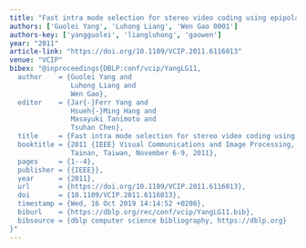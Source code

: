 ```yaml
---
title: "Fast intra mode selection for stereo video coding using epipolar constraint"
authors: ['Guolei Yang', 'Luhong Liang', 'Wen Gao 0001']
authors-key: ['yangguolei', 'liangluhong', 'gaowen']
year: "2011"
article-link: "https://doi.org/10.1109/VCIP.2011.6116013"
venue: "VCIP"
bibex: "@inproceedings{DBLP:conf/vcip/YangLG11,
  author    = {Guolei Yang and
               Luhong Liang and
               Wen Gao},
  editor    = {Jar{-}Ferr Yang and
               Hsueh{-}Ming Hang and
               Masayuki Tanimoto and
               Tsuhan Chen},
  title     = {Fast intra mode selection for stereo video coding using epipolar constraint},
  booktitle = {2011 {IEEE} Visual Communications and Image Processing, {VCIP} 2011,
               Tainan, Taiwan, November 6-9, 2011},
  pages     = {1--4},
  publisher = {{IEEE}},
  year      = {2011},
  url       = {https://doi.org/10.1109/VCIP.2011.6116013},
  doi       = {10.1109/VCIP.2011.6116013},
  timestamp = {Wed, 16 Oct 2019 14:14:52 +0200},
  biburl    = {https://dblp.org/rec/conf/vcip/YangLG11.bib},
  bibsource = {dblp computer science bibliography, https://dblp.org}
}"
---
```

